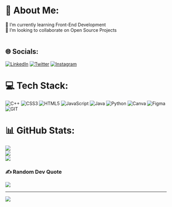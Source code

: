  # 💫 About Me:
🌱 I’m currently learning Front-End Development  <br>👯 I’m looking to collaborate on Open Source Projects<br><br>


## 🌐 Socials:
[![LinkedIn](https://img.shields.io/badge/LinkedIn-%230077B5.svg?logo=linkedin&logoColor=white)](https://linkedin.com/in/abhishek7-s) [![Twitter](https://img.shields.io/badge/Twitter-%231DA1F2.svg?logo=Twitter&logoColor=white)](https://twitter.com/abhishek7_s) [![Instagram](https://img.shields.io/badge/Instagram-%23E4405F.svg?logo=Instagram&logoColor=white)](https://instagram.com/abhishek7_s)

# 💻 Tech Stack:
![C++](https://img.shields.io/badge/c++-%2300599C.svg?style=for-the-badge&logo=c%2B%2B&logoColor=white) ![CSS3](https://img.shields.io/badge/css3-%231572B6.svg?style=for-the-badge&logo=css3&logoColor=white) ![HTML5](https://img.shields.io/badge/html5-%23E34F26.svg?style=for-the-badge&logo=html5&logoColor=white) ![JavaScript](https://img.shields.io/badge/javascript-%23323330.svg?style=for-the-badge&logo=javascript&logoColor=%23F7DF1E) ![Java](https://img.shields.io/badge/java-%23ED8B00.svg?style=for-the-badge&logo=openjdk&logoColor=white) ![Python](https://img.shields.io/badge/python-3670A0?style=for-the-badge&logo=python&logoColor=ffdd54) ![Canva](https://img.shields.io/badge/Canva-%2300C4CC.svg?style=for-the-badge&logo=Canva&logoColor=white) ![Figma](https://img.shields.io/badge/figma-%23F24E1E.svg?style=for-the-badge&logo=figma&logoColor=white) ![GIT](https://img.shields.io/badge/Git-fc6d26?style=for-the-badge&logo=git&logoColor=white)
# 📊 GitHub Stats:
![](https://github-readme-stats.vercel.app/api?username=abhishek7-s&theme=vue-dark&hide_border=true&include_all_commits=true&count_private=true)<br/>
![](https://github-readme-streak-stats.herokuapp.com/?user=abhishek7-s&theme=vue-dark&hide_border=true)<br/>
![](https://github-readme-stats.vercel.app/api/top-langs/?username=abhishek7-s&theme=vue-dark&hide_border=true&include_all_commits=true&count_private=true&layout=compact)

### ✍️ Random Dev Quote
![](https://quotes-github-readme.vercel.app/api?type=horizontal&theme=merko)

---
[![](https://visitcount.itsvg.in/api?id=abhishek7-s&icon=5&color=6)](https://visitcount.itsvg.in)
